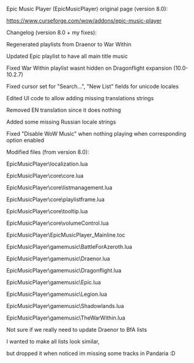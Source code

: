 Epic Music Player (EpicMusicPlayer) original page (version 8.0):

https://www.curseforge.com/wow/addons/epic-music-player

Changelog (version 8.0 + my fixes):

Regenerated playlists from Draenor to War Within

Updated Epic playlist to have all main title music

Fixed War Within playlist wasnt hidden on Dragonflight expansion (10.0-10.2.7)

Fixed cursor set for "Search...", "New List" fields for unicode locales

Edited UI code to allow adding missing translations strings

Removed EN translation since it does nothing

Added some missing Russian locale strings

Fixed "Disable WoW Music" when nothing playing when corresponding option enabled



Modified files (from version 8.0):

EpicMusicPlayer\localization.lua

EpicMusicPlayer\core\core.lua

EpicMusicPlayer\core\listmanagement.lua

EpicMusicPlayer\core\playlistframe.lua

EpicMusicPlayer\core\tooltip.lua

EpicMusicPlayer\core\volumeControl.lua

EpicMusicPlayer\EpicMusicPlayer_Mainline.toc

EpicMusicPlayer\gamemusic\BattleForAzeroth.lua

EpicMusicPlayer\gamemusic\Draenor.lua

EpicMusicPlayer\gamemusic\Dragonflight.lua

EpicMusicPlayer\gamemusic\Epic.lua

EpicMusicPlayer\gamemusic\Legion.lua

EpicMusicPlayer\gamemusic\Shadowlands.lua

EpicMusicPlayer\gamemusic\TheWarWithin.lua


Not sure if we really need to update Draenor to BfA lists

I wanted to make all lists look similar,

but dropped it when noticed im missing some tracks in Pandaria :D
